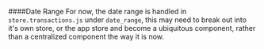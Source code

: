 ####Date Range
For now, the date range is handled in `store.transactions.js` under `date_range`, this may need to break out into it's own store, or the app store and become a ubiquitous component, rather than a centralized component the way it is now.
